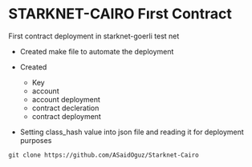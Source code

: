 # STARKNET-CAIRO Fırst Contract 

First contract deployment in starknet-goerli test net

- Created make file to automate the deployment 
- Created  
   - Key
   - account
   - account deployment
   - contract decleration
   - contract deployment

- Setting class_hash value into json file and reading it for deployment purposes

```
git clone https://github.com/ASaidOguz/Starknet-Cairo
```